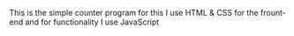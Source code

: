 This is the simple counter program for this I use HTML & CSS for the frount-end and for functionality I use JavaScript
